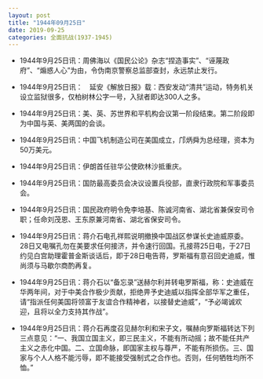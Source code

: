 ```yaml
---
layout: post
title: "1944年09月25日"
date: 2019-09-25
categories: 全面抗战(1937-1945)
---
```


<meta name="referrer" content="no-referrer" />

- 1944年9月25日讯：周佛海以《国民公论》杂志“捏造事实”、“诬蔑政府”、“煽惑人心”为由，令伪南京警察总监部查封，永远禁止发行。 

- 1944年9月25日讯：　延安《解放日报》载：西安发动“清共”运动，特务机关设立监狱很多，仅柏树林公字一号，入狱者即达300人之多。 

- 1944年9月25日讯：美、英、苏世界和平机构会议第一阶段结束。第二阶段即为中国与英、美两国的会谈。 

- 1944年9月25日讯：中国飞机制造公司在美国成立，邝炳舜为总经理，资本为50万美元。 

- 1944年9月25日讯：伊朗首任驻华公使欧林沙抵重庆。 

- 1944年9月25日讯：国防最高委员会决议设置兵役部，直隶行政院和军事委员会。 

- 1944年9月25日讯：国民政府明令免李培基、陈诚河南省、湖北省兼保安司令职；任命刘茂恩、王东原兼河南省、湖北省保安司令。 

- 1944年9月25日讯：蒋介石电孔祥熙说明撤换中国战区参谋长史迪威原委。28日又电嘱孔勿在美要求任何接济，并令速行回国。孔接蒋25日电，于27日约见白宫助理霍普金斯谈话后，即于28日电告蒋，罗斯福有意召回史迪威，惟尚须与马歇尔商酌再复。 

- 1944年9月25日讯：蒋介石以“备忘录”送赫尔利并转电罗斯福，称：史迪威在华两年间，对于中美合作极少贡献，拒绝畀予史迪威以指挥全部华军之重任，请“指派任何美国将领富于友谊合作精神者，以接替史迪威”，“予必竭诚欢迎，且将以全力支持其作战”。 

- 1944年9月25日讯：蒋介石再度召见赫尔利和宋子文，嘱赫向罗斯福转达下列三点意见：“一、我国立国主义，即三民主义，不能有所动摇；故不能任共产主义之赤化中国。二、立国命脉，即国家主权与尊严，不能有所损伤。三、国家与个人人格不能污辱，即不能接受强制式之合作也。否则，任何牺牲均所不恤。” 

